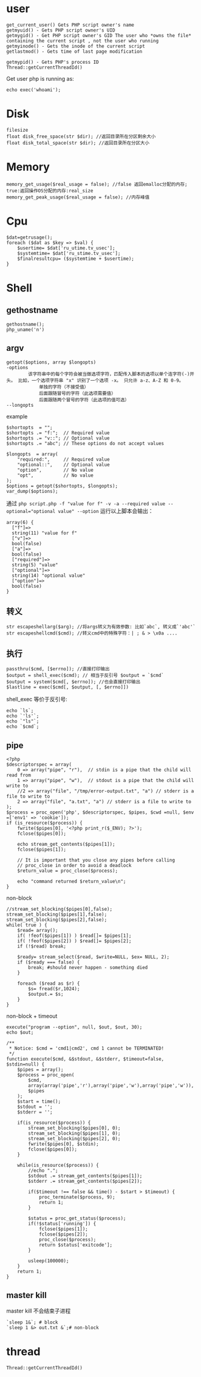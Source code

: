 # user

	get_current_user() Gets PHP script owner's name
	getmyuid() - Gets PHP script owner's UID
	getmygid() - Get PHP script owner's GID The user who *owns the file* containing the current script , not the user who running
	getmyinode() - Gets the inode of the current script
	getlastmod() - Gets time of last page modification

	getmypid() - Gets PHP's process ID
	Thread::getCurrentThreadId()

Get user php is running as:

	echo exec('whoami');

# Disk

	filesize
	float disk_free_space(str $dir); //返回目录所在分区剩余大小
	float disk_total_space(str $dir); //返回目录所在分区大小

# Memory

	memory_get_usage($real_usage = false); //false 返回emalloc分配的内存; true:返回操作OS分配的内存:real_size
	memory_get_peak_usage($real_usage = false); //内存峰值

# Cpu

	$dat=getrusage();
	foreach ($dat as $key => $val) {
		$usertime= $dat['ru_utime.tv_usec'];
		$systemtime= $dat['ru_stime.tv_usec'];
		$finalresultcpu= ($systemtime + $usertime);
	}


# Shell

## gethostname

	gethostname();
	php_uname('n')

## argv

	getopt($options, array $longopts)
	-options
			该字符串中的每个字符会被当做选项字符，匹配传入脚本的选项以单个连字符(-)开头。 比如，一个选项字符串 "x" 识别了一个选项 -x。 只允许 a-z、A-Z 和 0-9。
				单独的字符（不接受值）
				后面跟随冒号的字符（此选项需要值）
				后面跟随两个冒号的字符（此选项的值可选）
	--longopts

example

	$shortopts  = "";
	$shortopts .= "f:";  // Required value
	$shortopts .= "v::"; // Optional value
	$shortopts .= "abc"; // These options do not accept values

	$longopts  = array(
	    "required:",     // Required value
	    "optional::",    // Optional value
	    "option",        // No value
	    "opt",           // No value
	);
	$options = getopt($shortopts, $longopts);
	var_dump($options);

通过 `php script.php -f "value for f" -v -a --required value --optional="optional value" --option` 运行以上脚本会输出：

	array(6) {
	  ["f"]=>
	  string(11) "value for f"
	  ["v"]=>
	  bool(false)
	  ["a"]=>
	  bool(false)
	  ["required"]=>
	  string(5) "value"
	  ["optional"]=>
	  string(14) "optional value"
	  ["option"]=>
	  bool(false)
	}

## 转义

	str escapeshellarg($arg); //将args转义为有效参数: 比如`abc`, 转义成`'abc'`
	str escapeshellcmd($cmd); //转义cmd中的特殊字符：| ; & > \x0a ....

## 执行

	passthru($cmd, [$errno]); //直接打印输出
	$output = shell_exec($cmd); // 相当于反引号 $output = `$cmd`
	$output = system($cmd[, $errno]); //也会直接打印输出
	$lastline = exec($cmd[, $output, [, $errno]])

shell_exec 等价于反引号:

	echo `ls`;
	echo `'ls'`;
	echo `"ls"`;
	echo `$cmd`;

## pipe

	<?php
	$descriptorspec = array(
		0 => array("pipe", "r"),  // stdin is a pipe that the child will read from
		1 => array("pipe", "w"),  // stdout is a pipe that the child will write to
		//2 => array("file", "/tmp/error-output.txt", "a") // stderr is a file to write to
		2 => array("file", "a.txt", "a") // stderr is a file to write to
	);
	$process = proc_open('php', $descriptorspec, $pipes, $cwd =null, $env =['env1' => 'cookie']);
	if (is_resource($process)) {
		fwrite($pipes[0], '<?php print_r($_ENV); ?>');
		fclose($pipes[0]);

		echo stream_get_contents($pipes[1]);
		fclose($pipes[1]);

		// It is important that you close any pipes before calling
		// proc_close in order to avoid a deadlock
		$return_value = proc_close($process);

		echo "command returned $return_value\n";
	}

non-block

	//stream_set_blocking($pipes[0],false);
	stream_set_blocking($pipes[1],false);
	stream_set_blocking($pipes[2],false);
	while( true ) {
		$read= array();
		if( !feof($pipes[1]) ) $read[]= $pipes[1];
		if( !feof($pipes[2]) ) $read[]= $pipes[2];
		if (!$read) break;

		$ready= stream_select($read, $write=NULL, $ex= NULL, 2);
		if ($ready === false) {
			break; #should never happen - something died
		}

		foreach ($read as $r) {
			$s= fread($r,1024);
			$output.= $s;
		}
	}

non-block + timeout

    execute("program --option", null, $out, $out, 30);
    echo $out;

	/**
	 * Notice: $cmd = 'cmd1|cmd2', cmd 1 cannot be TERMINATED!
	 */
    function execute($cmd, &$stdout, &$stderr, $timeout=false, $stdin=null) {
        $pipes = array();
        $process = proc_open(
            $cmd,
            array(array('pipe','r'),array('pipe','w'),array('pipe','w')),
            $pipes
        );
        $start = time();
        $stdout = '';
        $stderr = '';

        if(is_resource($process)) {
            stream_set_blocking($pipes[0], 0);
            stream_set_blocking($pipes[1], 0);
            stream_set_blocking($pipes[2], 0);
            fwrite($pipes[0], $stdin);
            fclose($pipes[0]);
        }

        while(is_resource($process)) {
            //echo ".";
            $stdout .= stream_get_contents($pipes[1]);
            $stderr .= stream_get_contents($pipes[2]);

            if($timeout !== false && time() - $start > $timeout) {
                proc_terminate($process, 9);
                return 1;
            }

            $status = proc_get_status($process);
            if(!$status['running']) {
                fclose($pipes[1]);
                fclose($pipes[2]);
                proc_close($process);
                return $status['exitcode'];
            }

            usleep(100000);
        }
        return 1;
    }

## master kill
master kill 不会结束子进程

	`sleep 1&`; # block
	`sleep 1 &> out.txt &`;# non-block


# thread

    Thread::getCurrentThreadId()
